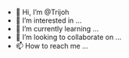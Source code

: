 - 👋 Hi, I’m @Trijoh
- 👀 I’m interested in ...
- 🌱 I’m currently learning ...
- 💞️ I’m looking to collaborate on ...
- 📫 How to reach me ...

<!---
Trijoh/Trijoh is a ✨ special ✨ repository because its `README.md` (this file) appears on your GitHub profile.
You can click the Preview link to take a look at your changes.
--->
